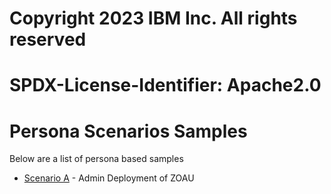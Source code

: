 #
# Copyright 2023 IBM Inc. All rights reserved
# SPDX-License-Identifier: Apache2.0
#

# Persona Scenarios Samples
Below are a list of persona based samples

- [Scenario A](../scenarios/scenarioA.md) - Admin Deployment of ZOAU
